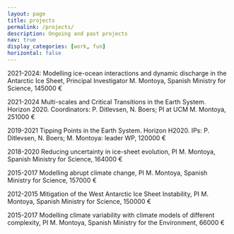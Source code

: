 ```yaml
---
layout: page
title: projects
permalink: /projects/
description: Ongoing and past projects
nav: true
display_categories: [work, fun]
horizontal: false
---
```


<p>
2021-2024:  Modelling  ice-ocean interactions and dynamic discharge in the Antarctic Ice Sheet, Principal Investigator  M. Montoya, Spanish Ministry for Science, 145000 €
</p>

<p>
2021-2024  Multi-scales and Critical Transitions in the Earth System. Horizon 2020. Coordinators: P. Ditlevsen, N. Boers;  PI at UCM M. Montoya, 251000 €       
</p>

<p>
2019-2021		Tipping Points in the Earth System. Horizon H2020. IPs: P. Ditlevsen, N. Boers; M. Montoya: leader WP, 120000 €
</p>


<p>
2018-2020		Reducing uncertainty in ice-sheet evolution, PI M. Montoya, Spanish Ministry for Science, 164000 €
</p>


<p>
2015-2017	Modelling abrupt climate change, PI M. Montoya, Spanish Ministry for Science, 157000 €
</p>

<p>
2012-2015	Mitigation of the West Antarctic Ice Sheet Instability, PI M. Montoya, Spanish Ministry for Science, 150000 €
</p>

<p>
2015-2017	Modelling climate variability with climate models of different complexity, PI M. Montoya, Spanish Ministry for the Environment, 66000 €
</p>


</div>
